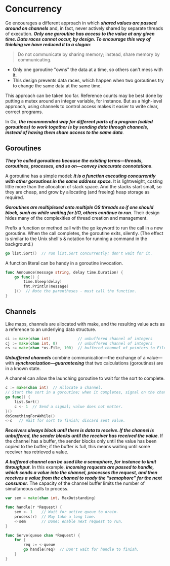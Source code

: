 # Concurrency

Go encourages a different approach in which **_shared values are passed around on channels_** and, in fact, never actively shared by separate threads of execution. **_Only one goroutine has access to the value at any given time. Data races cannot occur, by design. To encourage this way of thinking we have reduced it to a slogan_**:

> Do not communicate by sharing memory; instead, share memory by communicating.

* Only one goroutine "owns" the data at a time, so others can't mess with it.
* This design prevents data races, which happen when two goroutines try to change the same data at the same time.

This approach can be taken too far. Reference counts may be best done by putting a mutex around an integer variable, for instance. But as a high-level approach, using channels to control access makes it easier to write clear, correct programs.

In Go, **_the recommended way for different parts of a program (called goroutines) to work together is by sending data through channels, instead of having them share access to the same data_**.

## Goroutines

**_They're called goroutines because the existing terms—threads, coroutines, processes, and so on—convey inaccurate connotations_**. 

A goroutine has a simple model: **_it is a function executing concurrently with other goroutines in the same address space_**. It is lightweight, costing little more than the allocation of stack space. And the stacks start small, so they are cheap, and grow by allocating (and freeing) heap storage as required.

**_Goroutines are multiplexed onto multiple OS threads so if one should block, such as while waiting for I/O, others continue to run_**. Their design hides many of the complexities of thread creation and management.

Prefix a function or method call with the go keyword to run the call in a new goroutine. When the call completes, the goroutine exits, silently. (The effect is similar to the Unix shell's & notation for running a command in the background.)

```go
go list.Sort()  // run list.Sort concurrently; don't wait for it.
```

A function literal can be handy in a goroutine invocation.

```go
func Announce(message string, delay time.Duration) {
    go func() {
        time.Sleep(delay)
        fmt.Println(message)
    }()  // Note the parentheses - must call the function.
}
```

## Channels

Like maps, channels are allocated with make, and the resulting value acts as a reference to an underlying data structure.

```go
ci := make(chan int)            // unbuffered channel of integers
cj := make(chan int, 0)         // unbuffered channel of integers
cs := make(chan *os.File, 100)  // buffered channel of pointers to Files
```

**_Unbuffered channels_** combine communication—the exchange of a value—with **_synchronization—guaranteeing_** that two calculations (goroutines) are in a known state.

A channel can allow the launching goroutine to wait for the sort to complete.

```go
c := make(chan int)  // Allocate a channel.
// Start the sort in a goroutine; when it completes, signal on the channel.
go func() {
    list.Sort()
    c <- 1  // Send a signal; value does not matter.
}()
doSomethingForAWhile()
<-c   // Wait for sort to finish; discard sent value.
```

**_Receivers always block until there is data to receive. If the channel is unbuffered, the sender blocks until the receiver has received the value_**. If the channel has a buffer, the sender blocks only until the value has been copied to the buffer; if the buffer is full, this means waiting until some receiver has retrieved a value.

**_A buffered channel can be used like a semaphore, for instance to limit throughput_**. In this example, **_incoming requests are passed to handle, which sends a value into the channel, processes the request, and then receives a value from the channel to ready the “semaphore” for the next consumer_**. The capacity of the channel buffer limits the number of simultaneous calls to process.

```go
var sem = make(chan int, MaxOutstanding)

func handle(r *Request) {
    sem <- 1    // Wait for active queue to drain.
    process(r)  // May take a long time.
    <-sem       // Done; enable next request to run.
}

func Serve(queue chan *Request) {
    for {
        req := <-queue
        go handle(req)  // Don't wait for handle to finish.
    }
}
```